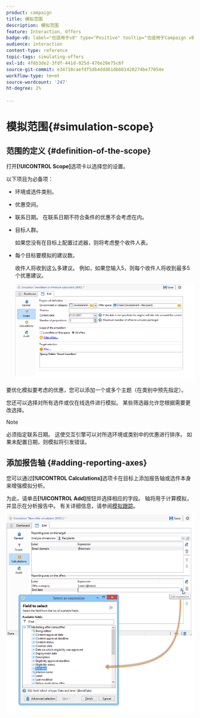 ```yaml
---
product: campaign
title: 模拟范围
description: 模拟范围
feature: Interaction, Offers
badge-v8: label="也适用于v8" type="Positive" tooltip="也适用于Campaign v8"
audience: interaction
content-type: reference
topic-tags: simulating-offers
exl-id: 4f6b3de2-3fdf-441d-925d-476e20e75c6f
source-git-commit: e34718caefdf5db4ddd61db601420274be77054e
workflow-type: tm+mt
source-wordcount: '247'
ht-degree: 2%

---
```


# 模拟范围{#simulation-scope}



## 范围的定义 {#definition-of-the-scope}

打开&#x200B;**[!UICONTROL Scope]**&#x200B;选项卡以选择您的设置。

以下项目为必备项：

* 环境或选件类别。
* 优惠空间。
* 联系日期。 在联系日期不符合条件的优惠不会考虑在内。
* 目标人群。

  如果您没有在目标上配置过滤器，则将考虑整个收件人表。

* 每个目标要模拟的建议数。

  收件人将收到这么多建议。 例如，如果您输入5，则每个收件人将收到最多5个优惠建议。

  ![](assets/offer_simulation_009.png)

要优化模拟要考虑的优惠，您可以添加一个或多个主题（在类别中预先指定）。

您还可以选择对所有选件或仅在线选件进行模拟。 某些筛选器允许您根据需要更改选择。

>[!NOTE]
>
>必须指定联系日期。 这使交互引擎可以对所选环境或类别中的优惠进行排序。 如果未配置日期，则模拟将引发错误。

## 添加报告轴 {#adding-reporting-axes}

您可以通过&#x200B;**[!UICONTROL Calculations]**&#x200B;选项卡在目标上添加报告轴或选件本身来增强模拟分析。

为此，请单击&#x200B;**[!UICONTROL Add]**&#x200B;按钮并选择相应的字段。 轴将用于计算模拟，并显示在分析报告中。 有关详细信息，请参阅[模拟跟踪](../../interaction/using/simulation-tracking.md)。

![](assets/offer_simulation_011.png)
